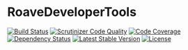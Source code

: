 # RoaveDeveloperTools

[![Build Status](https://travis-ci.org/Roave/RoaveDeveloperTools.svg?branch=master)](https://travis-ci.org/Roave/RoaveDeveloperTools)
[![Scrutinizer Code Quality](https://scrutinizer-ci.com/g/Roave/RoaveDeveloperTools/badges/quality-score.png?s=873e09d7bee3555861102ec2c51a911ea8ebd3a4)](https://scrutinizer-ci.com/g/Roave/RoaveDeveloperTools/)
[![Code Coverage](https://scrutinizer-ci.com/g/Roave/RoaveDeveloperTools/badges/coverage.png?s=6fbbfa9a5c3931b72af1d8be11db01aa20310c26)](https://scrutinizer-ci.com/g/Roave/RoaveDeveloperTools/)
[![Dependency Status](https://www.versioneye.com/php/roave:roave-developer-tools/dev-master/badge.png)](https://www.versioneye.com/php/roave:roave-developer-tools/dev-master)
[![Latest Stable Version](https://poser.pugx.org/roave/roave-developer-tools/v/stable.png)](https://packagist.org/packages/roave/roave-developer-tools)
[![License](https://poser.pugx.org/roave/roave-developer-tools/license.png)](https://packagist.org/packages/roave/roave-developer-tools)